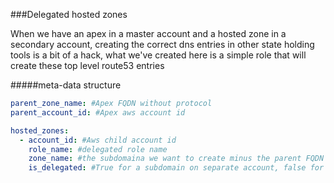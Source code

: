 ###Delegated hosted zones

When we have an apex in a master account and a hosted zone in a secondary account, creating
the correct dns entries in other state holding tools is a bit of a hack, what we've created here
is a simple role that will create these top level route53 entries

#####meta-data structure
````yaml
parent_zone_name: #Apex FQDN without protocol
parent_account_id: #Apex aws account id

hosted_zones:
  - account_id: #Aws child account id
    role_name: #delegated role name
    zone_name: #the subdomaina we want to create minus the parent FQDN
    is_delegated: #True for a subdomain on separate account, false for a subdomain on the apex account
```` 